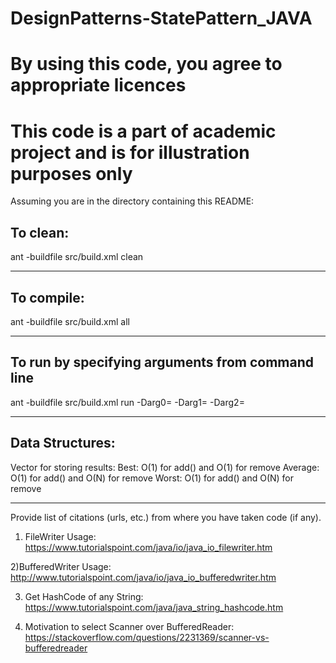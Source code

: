# DesignPatterns-StatePattern_JAVA

# By using this code, you agree to appropriate licences

# This code is a part of academic project and is for illustration purposes only

Assuming you are in the directory containing this README:

## To clean:
ant -buildfile src/build.xml clean

-----------------------------------------------------------------------
## To compile: 
ant -buildfile src/build.xml all

-----------------------------------------------------------------------
## To run by specifying arguments from command line 
ant -buildfile src/build.xml run -Darg0=<mode> -Darg1=<N> -Darg2=<FileName>

-----------------------------------------------------------------------
## Data Structures:

Vector for storing results:
	Best: O(1) for add() and O(1) for remove 
	Average: O(1) for add() and O(N) for remove
	Worst: O(1) for add() and O(N) for remove
	
-----------------------------------------------------------------------

Provide list of citations (urls, etc.) from where you have taken code
(if any).

1) FileWriter Usage:
https://www.tutorialspoint.com/java/io/java_io_filewriter.htm

2)BufferedWriter Usage:
http://www.tutorialspoint.com/java/io/java_io_bufferedwriter.htm

3) Get HashCode of any String:
https://www.tutorialspoint.com/java/java_string_hashcode.htm

4) Motivation to select Scanner over BufferedReader:
https://stackoverflow.com/questions/2231369/scanner-vs-bufferedreader
